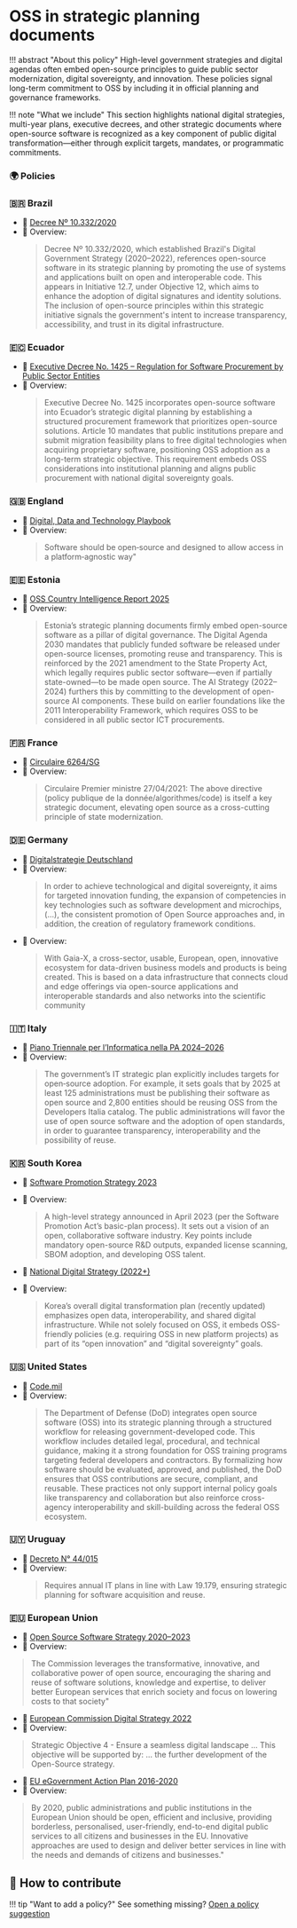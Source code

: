 # OSS in strategic planning documents

!!! abstract "About this policy"
      High-level government strategies and digital agendas often embed open-source principles to guide public sector modernization, digital sovereignty, and innovation. These policies signal long-term commitment to OSS by including it in official planning and governance frameworks.
  
!!! note "What we include"
      This section highlights national digital strategies, multi-year plans, executive decrees, and other strategic documents where open-source software is recognized as a key component of public digital transformation—either through explicit targets, mandates, or programmatic commitments.
      
### 🌍  Policies


### 🇧🇷 Brazil

* 🔗 [ Decree Nº 10.332/2020](https://www.planalto.gov.br/ccivil_03/_ato2019-2022/2020/decreto/D10332.htm)
* 📄 Overview:
  > Decree Nº 10.332/2020, which established Brazil's Digital Government Strategy (2020–2022), references open-source software in its strategic planning by promoting the use of systems and applications built on open and interoperable code. This appears in Initiative 12.7, under Objective 12, which aims to enhance the adoption of digital signatures and identity solutions. The inclusion of open-source principles within this strategic initiative signals the government's intent to increase transparency, accessibility, and trust in its digital infrastructure.


### 🇪🇨 Ecuador

* 🔗 [Executive Decree No. 1425 – Regulation for Software Procurement by Public Sector Entities](https://www.telecomunicaciones.gob.ec/wp-content/uploads/2020/03/Decreto-Ejecutivo-No.-1425-Adquisicion-de-Software.pdf)
* 📄 Overview:
  > Executive Decree No. 1425 incorporates open-source software into Ecuador’s strategic digital planning by establishing a structured procurement framework that prioritizes open-source solutions. Article 10 mandates that public institutions prepare and submit migration feasibility plans to free digital technologies when acquiring proprietary software, positioning OSS adoption as a long-term strategic objective. This requirement embeds OSS considerations into institutional planning and aligns public procurement with national digital sovereignty goals.


### 🇬🇧 England

* 🔗 [Digital, Data and Technology Playbook](https://www.gov.uk/government/publications/the-digital-data-and-technology-playbook/the-digital-data-and-technology-playbook#:~:text=Software%20should%20be%20open,TCoP)  
* 📄 Overview:
  > Software should be open‑source and designed to allow access in a platform‑agnostic way"

### 🇪🇪 Estonia

* 🔗 [OSS Country Intelligence Report 2025](https://interoperable-europe.ec.europa.eu/sites/default/files/inline-files/OSS%20Country%20Intelligence%20Report%20Estonia%202025.pdf)  
* 📄 Overview:
  > Estonia’s strategic planning documents firmly embed open-source software as a pillar of digital governance. The Digital Agenda 2030 mandates that publicly funded software be released under open-source licenses, promoting reuse and transparency. This is reinforced by the 2021 amendment to the State Property Act, which legally requires public sector software—even if partially state-owned—to be made open source. The AI Strategy (2022–2024) furthers this by committing to the development of open-source AI components. These build on earlier foundations like the 2011 Interoperability Framework, which requires OSS to be considered in all public sector ICT procurements.
 
### 🇫🇷 France

* 🔗 [Circulaire 6264/SG](https://www.legifrance.gouv.fr/circulaire/id/45162#:~:text=Circulaire%20n%C2%B06264%2FSG,algorithmes%20et%20des%20codes%20...)  
* 📄 Overview:
  > Circulaire Premier ministre 27/04/2021: The above directive (policy publique de la donnée/algorithmes/code) is itself a key strategic document, elevating open source as a cross-cutting principle of state modernization.

### 🇩🇪 Germany

* 🔗 [Digitalstrategie Deutschland](https://www.bmv.de/SharedDocs/DE/Anlage/K/presse/063-digitalstrategie.pdf?__blob=publicationFile)  
* 📄 Overview:
  > In order to achieve technological and digital sovereignty, it aims for targeted innovation funding, the expansion of competencies in key technologies such as software development and microchips, (...), the consistent promotion of Open Source approaches and, in addition, the creation of regulatory framework conditions. 
* 📄 Overview:
  >With Gaia-X, a cross-sector, usable, European, open, innovative ecosystem for data-driven business models and products is being created. This is based on a data infrastructure that connects cloud and edge offerings via open-source applications and interoperable standards and also networks into the scientific community

### 🇮🇹 Italy

* 🔗 [Piano Triennale per l’Informatica nella PA 2024–2026](https://docs.italia.it/italia/piano-triennale-ict/pianotriennale-ict-doc/it/2024-2026-agg-2025/index.html)  
* 📄 Overview:
  > The government’s IT strategic plan explicitly includes targets for open‐source adoption. For example, it sets goals that by 2025 at least 125 administrations must be publishing their software as open source and 2,800 entities should be reusing OSS from the Developers Italia catalog. The public administrations will favor the use of open source software and the adoption of open standards, in order to guarantee transparency, interoperability and the possibility of reuse.


### 🇰🇷 South Korea

* 🔗 [Software Promotion Strategy 2023](https://elaw.klri.re.kr/eng_mobile/viewer.do?hseq=62622&type=lawname&key=SOFTWARE+PROMOTION+ACT)  
* 📄 Overview:
  > A high-level strategy announced in April 2023 (per the Software Promotion Act’s basic-plan process). It sets out a vision of an open, collaborative software industry. Key points include mandatory open-source R&D outputs, expanded license scanning, SBOM adoption, and developing OSS talent.

* 🔗 [National Digital Strategy (2022+)](https://www.korea.kr/docViewer/skin/doc.html?fn=304371e308b0bde405404acf2749af85&rs=/docViewer/result/2023.04/21/304371e308b0bde405404acf2749af85)  
* 📄 Overview:
  >Korea’s overall digital transformation plan (recently updated) emphasizes open data, interoperability, and shared digital infrastructure. While not solely focused on OSS, it embeds OSS-friendly policies (e.g. requiring OSS in new platform projects) as part of its “open innovation” and “digital sovereignty” goals.

### 🇺🇸 United States

* 🔗 [Code.mil](https://code.mil/how-to-open-source.html)  
* 📄 Overview:
  >The Department of Defense (DoD) integrates open source software (OSS) into its strategic planning through a structured workflow for releasing government-developed code. This workflow includes detailed legal, procedural, and technical guidance, making it a strong foundation for OSS training programs targeting federal developers and contractors. By formalizing how software should be evaluated, approved, and published, the DoD ensures that OSS contributions are secure, compliant, and reusable. These practices not only support internal policy goals like transparency and collaboration but also reinforce cross-agency interoperability and skill-building across the federal OSS ecosystem.


### 🇺🇾 Uruguay

* 🔗 [Decreto N° 44/015](https://www.impo.com.uy/bases/decretos/44-2015)  
* 📄 Overview:
  > Requires annual IT plans in line with Law 19.179, ensuring strategic planning for software acquisition and reuse.


### 🇪🇺 European Union

* 🔗 [Open Source Software Strategy 2020–2023](https://commission.europa.eu/document/download/97e59978-42c0-4b4a-9406-8f1a86837530_en?filename=en_ec_open_source_strategy_2020-2023.pdf)  
* 📄 Overview:
>The Commission leverages the transformative, innovative, and collaborative power of open source, encouraging the sharing and reuse of software solutions, knowledge and expertise, to deliver better European services that enrich society and focus on lowering costs to that society"

* 🔗 [European Commission Digital Strategy 2022](https://commission.europa.eu/document/download/d699a990-59c2-4ca2-8613-0abbed0962b5_fr?filename=C_2022_4388_1_FR_ACT&prefLang=en)  
* 📄 Overview:
> Strategic Objective 4 - Ensure a seamless digital landscape ... This objective will be supported by: ... the further development of the Open-Source strategy.

* 🔗 [EU eGovernment Action Plan 2016-2020](https://eur-lex.europa.eu/legal-content/EN/TXT/HTML/?uri=CELEX:52016DC0179)  
* 📄 Overview:
>By 2020, public administrations and public institutions in the European Union should be open, efficient and inclusive, providing borderless, personalised, user-friendly, end-to-end digital public services to all citizens and businesses in the EU. Innovative approaches are used to design and deliver better services in line with the needs and demands of citizens and businesses."

## 🤝 How to contribute
  
!!! tip "Want to add a policy?"
      See something missing? [Open a policy suggestion](https://github.com/EL-BID/OSS_policies/issues/new?template=policy-suggestion.yml)